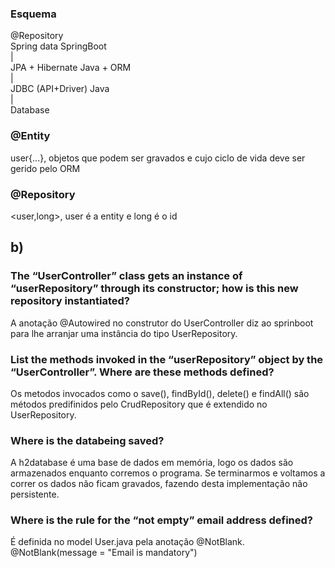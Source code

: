 ### Esquema
@Repository  
Spring data             SpringBoot  
    |  
JPA + Hibernate         Java + ORM  
    |  
JDBC (API+Driver)       Java  
    |  
Database  

### @Entity  
user{...}, objetos que podem ser gravados e cujo ciclo de vida deve ser gerido pelo ORM  

### @Repository  
<user,long>, user é a entity e long é o id  

## b)

### The “UserController” class gets an instance of “userRepository” through its constructor; how is this new repository instantiated?  
A anotação @Autowired no construtor do UserController diz ao sprinboot para lhe arranjar uma instância do tipo UserRepository.  

### List the methods invoked in the “userRepository” object by the “UserController”. Where are these methods defined?  
Os metodos invocados como o save(), findById(), delete() e findAll() são métodos predifinidos pelo CrudRepository que é extendido no UserRepository.  

### Where is the databeing saved?  
A h2database é uma base de dados em memória, logo os dados são armazenados enquanto corremos o programa. Se terminarmos e voltamos a correr os dados não ficam gravados, fazendo desta implementação não persistente.  

### Where is the rule for the “not empty” email address defined?  
É definida no model User.java pela anotação @NotBlank.  
@NotBlank(message = "Email is mandatory")  